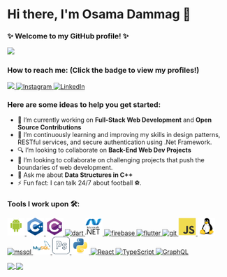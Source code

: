 # Hi there, I'm Osama Dammag 👋
<h3>✨ Welcome to my GitHub profile! ✨</h3>

![](https://komarev.com/ghpvc/?username=OND10)

### How to reach me: **(Click the badge to view my profiles!)**
<a href="mailto:osama.n.dammag@gmail.com">
    <img src="https://img.shields.io/badge/Email-osama.n.dammag@gmail.com-D14836?style=for-the-badge&logo=gmail&logoColor=white">
</a>
<a href="https://www.instagram.com/osamadammaj?igsh=MTkybGM0MDlsMGoycg==">
    <img src="https://img.shields.io/badge/Instagram-osamadammaj-E4405F?style=for-the-badge&logo=instagram&logoColor=white" alt="Instagram">
</a>
<a href="https://www.linkedin.com/in/osama-dammag-%F0%9F%87%B5%F0%9F%87%B8-b40739221?utm_source=share&utm_campaign=share_via&utm_content=profile&utm_medium=android_app">
    <img src="https://img.shields.io/badge/LinkedIn-Osama%20Dammag-0077B5?style=for-the-badge&logo=linkedin&logoColor=white" alt="LinkedIn">
</a>

### Here are some ideas to help you get started:

- 🔭 I’m currently working on **Full-Stack Web Development** and **Open Source Contributions**
- 🌱 I’m continuously learning and improving my skills in design patterns, RESTful services, and secure authentication using .Net Framework.
- 🔍 I’m looking to collaborate on **Back-End Web Dev Projects**
- 👯 I’m looking to collaborate on challenging projects that push the boundaries of web development.
- 💬 Ask me about **Data Structures in C++**
- ⚡ Fun fact: I can talk 24/7 about football ⚽.

### Tools I work upon 🛠:

<p align="left">
    <a href="https://developer.android.com" target="_blank" rel="noreferrer">
        <img src="https://raw.githubusercontent.com/devicons/devicon/master/icons/android/android-original-wordmark.svg" alt="android" width="40" height="40"/>
    </a>
    <a href="https://www.w3schools.com/cpp/" target="_blank" rel="noreferrer">
        <img src="https://raw.githubusercontent.com/devicons/devicon/master/icons/cplusplus/cplusplus-original.svg" alt="cplusplus" width="40" height="40"/>
    </a>
    <a href="https://www.w3schools.com/cs/" target="_blank" rel="noreferrer">
        <img src="https://raw.githubusercontent.com/devicons/devicon/master/icons/csharp/csharp-original.svg" alt="csharp" width="40" height="40"/>
    </a>
    <a href="https://dart.dev" target="_blank" rel="noreferrer">
        <img src="https://www.vectorlogo.zone/logos/dartlang/dartlang-icon.svg" alt="dart" width="40" height="40"/>
    </a>
    <a href="https://dotnet.microsoft.com/" target="_blank" rel="noreferrer">
        <img src="https://raw.githubusercontent.com/devicons/devicon/master/icons/dot-net/dot-net-original-wordmark.svg" alt="dotnet" width="40" height="40"/>
    </a>
    <a href="https://firebase.google.com/" target="_blank" rel="noreferrer">
        <img src="https://www.vectorlogo.zone/logos/firebase/firebase-icon.svg" alt="firebase" width="40" height="40"/>
    </a>
    <a href="https://flutter.dev" target="_blank" rel="noreferrer">
        <img src="https://www.vectorlogo.zone/logos/flutterio/flutterio-icon.svg" alt="flutter" width="40" height="40"/>
    </a>
    <a href="https://git-scm.com/" target="_blank" rel="noreferrer">
        <img src="https://www.vectorlogo.zone/logos/git-scm/git-scm-icon.svg" alt="git" width="40" height="40"/>
    </a>
    <a href="https://developer.mozilla.org/en-US/docs/Web/JavaScript" target="_blank" rel="noreferrer">
        <img src="https://raw.githubusercontent.com/devicons/devicon/master/icons/javascript/javascript-original.svg" alt="javascript" width="40" height="40"/>
    </a>
    <a href="https://www.linux.org/" target="_blank" rel="noreferrer">
        <img src="https://raw.githubusercontent.com/devicons/devicon/master/icons/linux/linux-original.svg" alt="linux" width="40" height="40"/>
    </a>
    <a href="https://www.microsoft.com/en-us/sql-server" target="_blank" rel="noreferrer">
        <img src="https://www.svgrepo.com/show/303229/microsoft-sql-server-logo.svg" alt="mssql" width="40" height="40"/>
    </a>
    <a href="https://www.mysql.com/" target="_blank" rel="noreferrer">
        <img src="https://raw.githubusercontent.com/devicons/devicon/master/icons/mysql/mysql-original-wordmark.svg" alt="mysql" width="40" height="40"/>
    </a>
    <a href="https://www.photoshop.com/en" target="_blank" rel="noreferrer">
        <img src="https://raw.githubusercontent.com/devicons/devicon/master/icons/photoshop/photoshop-line.svg" alt="photoshop" width="40" height="40"/>
    </a>
    <a href="https://www.python.org" target="_blank" rel="noreferrer">
        <img src="https://raw.githubusercontent.com/devicons/devicon/master/icons/python/python-original.svg" alt="python" width="40" height="40"/>
    </a>
    <a href="https://reactjs.org/" target="_blank" rel="noreferrer">
  <img src="https://upload.wikimedia.org/wikipedia/commons/a/a7/React-icon.svg" alt="React" width="40" height="40"/>
</a>

<a href="https://www.typescriptlang.org/" target="_blank" rel="noreferrer">
  <img src="https://upload.wikimedia.org/wikipedia/commons/4/4c/Typescript_logo_2020.svg" alt="TypeScript" width="40" height="40"/>
</a>
    <a href="https://en.wikipedia.org/wiki/File:GraphQL_Logo.svg" target="_blank" rel="noreferrer">
        <img src="https://upload.wikimedia.org/wikipedia/commons/1/17/GraphQL_Logo.svg" alt="GraphQL" width="40" height="40"/>
    </a>
    
</p>


<a href="https://github.com/anuraghazra/github-readme-stats">
  <img align="center" src="https://github-readme-stats.vercel.app/api/pin/?username=OND10&repo=github-readme-stats" />
</a>
<a href="https://github.com/anuraghazra/convoychat">
  <img align="center" src="https://github-readme-stats.vercel.app/api/pin/?username=OND10&repo=convoychat" />
</a>

